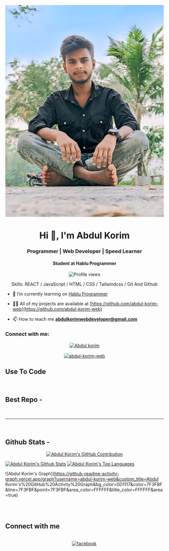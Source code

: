 
![I am abdul-korim-web](https://github.com/abdul-korim-web/abdul-korim-web/blob/main/my-photo.jpg)

<h1 align="center">Hi 👋, I'm <span>Abdul Korim</span></h1>
<h3 align="center">Programmer | Web Developer | Speed Learner</h3>
<h4 align="center">Student at Hablu Programmer</h4>

<div align="center">

![Profile views](https://komarev.com/ghpvc/?username=abdul-korim-web&color=red)

Skills:  REACT / JavaScript  / HTML / CSS / Tailwindcss / Git And Github 

</div>

- 🔭 I’m currently learning on [Hablu Programmer](https://www.hablu-programmer.com/)


- 👨‍💻 All of my projects are available at [https://github.com/abdul-korim-web](https://github.com/abdul-korim-web)

- 📫 How to reach me **abdulkorimwebdeveloper@gmail.com**


<h3 align="left">Connect with me:</h3>

<p align="center">
    <a href="https://www.facebook.com/abdulkorimweb" target="blank"><img align="center" src="https://raw.githubusercontent.com/rahuldkjain/github-profile-readme-generator/master/src/images/icons/Social/facebook.svg" alt="Abdul korim" height="30" width="40" /></a>

    
</p>
<p align="center">
   <a   href="https://www.linkedin.com/in/abdul-korim-52b571353/" target="blank"><img align="center" src="https://raw.githubusercontent.com/rahuldkjain/github-profile-readme-generator/master/src/images/icons/Social/linked-in-alt.svg" alt="abdul-korim-web" height="30" width="40" /></a>
    
</p>


## Use To Code



<br/>

## Best Repo -




<br/>
<hr/>
<br/>

## Github Stats -

<p align="center">
  <a href="https://github.com/abdul-korim-web">
    <img src="https://github-profile-summary-cards.vercel.app/api/cards/profile-details?username=abdul-korim-web&theme=radical" alt="Abdul Korim's GitHub Contribution"/>
  </a>
</p>

<a> 
    <a href="https://github.com/abdul-korim-web"><img alt="Abdul Korim's Github Stats" src="https://denvercoder1-github-readme-stats.vercel.app/api?username=abdul-korim-web&show_icons=true&count_private=true&theme=react&border_color=7F3FBF&bg_color=0D1117&title_color=F85D7F&icon_color=F8D866" height="192px" width="49.5%"/></a>
  <a href="https://github.com/abdul-korim-web"><img alt="Abdul Korim's Top Languages" src="https://denvercoder1-github-readme-stats.vercel.app/api/top-langs/?username=abdul-korim-web&langs_count=8&layout=compact&theme=react&border_color=7F3FBF&bg_color=0D1117&title_color=F85D7F&icon_color=F8D866" height="192px" width="49.5%"/></a>
  <br/>
</a>

![Abdul Korim's Graph](https://github-readme-activity-graph.vercel.app/graph?username=abdul-korim-web&custom_title=Abdul Korim's%20GitHub%20Activity%20Graph&bg_color=0D1117&color=7F3FBF&line=7F3FBF&point=7F3FBF&area_color=FFFFFF&title_color=FFFFFF&area=true)

<br/>

<br/>

## Connect with me

<div align="center">
<br/>

<a href="https://www.linkedin.com/in/abdul-korim-52b571353/" target="_blank">

<a href="https://www.facebook.com/abdulkorimweb" target="_blank">
<img src=https://img.shields.io/badge/facebook-%232E87FB.svg?&style=for-the-badge&logo=facebook&logoColor=white alt=facebook style="margin-bottom: 5px; margin-right: 2px;" />
</a>  
</div>
